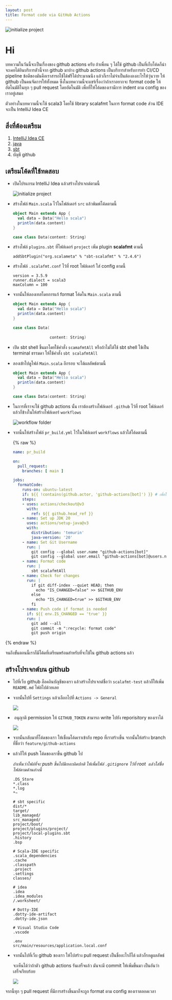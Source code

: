 ```yaml
---
layout: post
title: Format code via GitHub Actions
---
```

<p>
  <img src="/assets/format-code-via-github-actions/cover.png" alt="initialize project" />
</p>

# Hi

บทความในวันนี้จะเป็นเรื่องของ github actions ครับ ถ้าเพื่อน ๆ ได้ใช้ github เป็นที่เก็บโค้ดก็น่าจะเคยได้ยินบริการตัวนี้จาก github มาบ้าง github actions เป็นบริการสำหรับการทำ CI/CD pipeline ข้อดีของมันคือเราสารถใช้ได้ฟรีได้ประมาณนึง แล้วก็เราไม่จำเป็นต้องลงอะไรให้วุ่นวาย ให้ github เป็นคนจัดการให้ทั้งหมด ซึ่งในบทความนี้จะแชร์เรื่องว่าถ้าเราอยากจะ format code ให้อัตโนมัติในทุก ๆ pull request โดยอัตโนมัติ เพื่อที่ให้โค้ดของเรามีการ indent ตาม config ของเราอยู่เสมอ 

ตัวอย่างในบทความนี้จะใช้ scala3 โดยใช้ library scalafmt ในการ format code ส่วน IDE จะเป็น IntelliJ Idea CE

## สิ่งที่ต้องเตรียม

1. [IntelliJ Idea CE](https://www.jetbrains.com/idea/download/)
2. [java](https://adoptium.net/temurin/releases/)
3. [sbt](https://www.scala-sbt.org/download.html)
4. บัญชี github

## เตรียมโค้ดที่ใช้ทดสอบ

- เปิดโปรแกรม IntelliJ Idea แล้วสร้างโปรเจกต์ตามนี้

  <p>
      <img src="/assets/format-code-via-github-actions/intialize-project.png" alt="initialize project" />
  </p>

- สร้างไฟล์ `Main.scala` ไว้ในโฟล์เดอร์ `src` แล้วพิมพ์โค้ดตามนี้

  ```scala
  object Main extends App {
    val data = Data("Hello scala")
    println(data.content)
  }

  case class Data(content: String)

  ```
- สร้างไฟล์ `plugins.sbt` ที่โฟล์เดอร์ `project` เพิ่ม plugin **scalafmt** ตามนี้

  ```
  addSbtPlugin("org.scalameta" % "sbt-scalafmt" % "2.4.6")
  ```

- สร้างไฟล์ `.scalafmt.conf` ไว้ที่ root โฟล์เดอร์ ใส่ config ตามนี้

  ```
  version = 3.5.9
  runner.dialect = scala3
  maxColumn = 100
  ```

- จากนั้นให้ลองเทสโดยการแก้ format โค้ดใน `Main.scala` ตามนี้

  ```scala
  object Main extends App {
    val data = Data("Hello scala")
    println(data.content)
  }

  case class Data(
                  
                  content: String)
  ```
- เปิด sbt shell ขึ้นมาโดยใช้คำสั่ง `scamafmtAll` หรือถ้าไม่ได้ใช้ sbt shell ใช้เป็น terminal ธรรมดา ให้ใช้คำสั่ง `sbt scalafmtAll`

- ลองเข้าไปดูไฟล์ `Main.scala` อีกรอบ จะได้ผลลัพธ์ตามนี้

  ```scala
  object Main extends App {
    val data = Data("Hello scala")
    println(data.content)
  }

  case class Data(content: String)
  ```

- ในการที่เราจะใช้ github actions นั้น เราต้องสร้างโฟล์เดอร์ `.github` ไว้ที่ root โฟล์เดอร์แล้วก็ข้างในให้สร้างโฟล์เดอร์ `workflows`

  <p>
    <img src="/assets/format-code-via-github-actions/workflow-folder.png" alt="workflow folder" />
  </p>

- จากนี้นให้สร้างไฟล์ `pr_build.yml` ไว้ในโฟล์เดอร์ `workflows` แล้วใส่โค้ดตามนี้

  {% raw %}
  ```yml
  name: pr_build

  on:
    pull_request:
      branches: [ main ]

  jobs:
    formatCode:
      runs-on: ubuntu-latest
      if: ${{ !contains(github.actor, 'github-actions[bot]') }} # เพื่อไม่ให้ commit ของ bot มารัน job ตัวนี้อีก
      steps:
      - uses: actions/checkout@v3
        with:
          ref: ${{ github.head_ref }}
      - name: Set up JDK 20
        uses: actions/setup-java@v3
        with:
          distribution: 'temurin'
          java-version: '20'
      - name: Set Git Username
        run: |
          git config --global user.name "github-actions[bot]"
          git config --global user.email "github-actions[bot]@users.noreply.github.com"
      - name: Format code
        run: |
          sbt scalafmtAll
      - name: Check for changes
        run: |
          if git diff-index --quiet HEAD; then
            echo "IS_CHANGED=false" >> $GITHUB_ENV
          else
            echo "IS_CHANGED=true" >> $GITHUB_ENV
          fi
      - name: Push code if format is needed
        if: ${{ env.IS_CHANGED == 'true' }}
        run: |
          git add --all
          git commit -m ":recycle: format code"
          git push origin
  ```
{% endraw %}

จนถึงขั้นตอนนี้เราก็มีโค้ดที่เตรียมพร้อมสำหรับที่จะใช้ใน github actions แล้ว

## สร้างโปรเจกต์บน github 

- ไปที่เว็บ github ล็อคอินบัญชีของเรา แล้วสร้างโปรเจกต์ชื่อว่า `scalafmt-test` แล้วก็ให้เพิ่ม `README.md` ไฟล์ไปด้วยเลย

- จากนั้นไปที่ `Settings` แล้วเลือกไปที่ `Actions -> General`

  <p>
    <img src="/assets/format-code-via-github-actions/github-setting-1.png" />
  </p>

-  อนุญาติ permission ให้ `GITHUB_TOKEN` สามารถ write ไปยัง reporisitory ของเราได้

  <p>
    <img src="/assets/format-code-via-github-actions/github-setting-2.png" />
  </p>

- จากนั้นกลับมาที่โค้ดของเรา ให้เชื่อมโค้ดเราเข้ากับ repo ที่เราสร้างขึ้น จากนั้นให้สร้าง branch ที่ชื่อว่า `feature/github-actions`

- แล้วก็ให้ push โค้ดของเราขึ้น github ไป 

  *ถ้าเห็นว่าไฟล์ที่จะ push ขึ้นไปมีเยอะผิดปกติ ให้เพื่มไฟล์ `.gitignore` ไว้ที่ root  แล้วใส่ชื่อไฟล์ตามด้านล่างนี้*

    ```
    .DS_Store
    *.class
    *.log
    *~

    # sbt specific
    dist/*
    target/
    lib_managed/
    src_managed/
    project/boot/
    project/plugins/project/
    project/local-plugins.sbt
    .history
    .bsp

    # Scala-IDE specific
    .scala_dependencies
    .cache
    .classpath
    .project
    .settings
    classes/

    # idea
    .idea
    .idea_modules
    /.worksheet/

    # Dotty-IDE
    .dotty-ide-artifact
    .dotty-ide.json

    # Visual Studio Code
    .vscode

    .env
    src/main/resources/application.local.conf
    ```

- จากนั้นไปที่เว็บ github ของเรา ให้ไปสร้าง pull request เป็นชื่ออะไรก็ได้ แล้วก็รอดูผลลัพธ์ 

  จะเห็นได้ว่าถ้าตัว github actions รันเสร็จแล้ว มันจะมี commit ให้เพิ่มขึ้นมา เป็นอันว่าเสร็จเรียบร้อย

  <p>
    <img src="/assets/format-code-via-github-actions/result.png" />
  </p>


จากนี้ทุก ๆ pull request ที่มีการสร้างขึ้นมาก็จะถูก format ตาม config ของเราตลอดเวลา